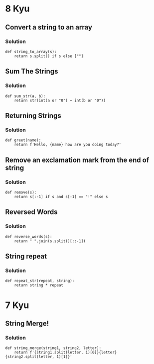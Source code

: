 # 8 Kyu

## Convert a string to an array

### Solution

```
def string_to_array(s):
    return s.split() if s else [""]
```

## Sum The Strings

### Solution

```
def sum_str(a, b):
    return str(int(a or "0") + int(b or "0"))
```

## Returning Strings

### Solution

```
def greet(name):
    return f'Hello, {name} how are you doing today?'
```

## Remove an exclamation mark from the end of string

### Solution

```
def remove(s):
    return s[:-1] if s and s[-1] == "!" else s
```

## Reversed Words

### Solution

```
def reverse_words(s):
    return " ".join(s.split()[::-1])
```


## String repeat

### Solution

```
def repeat_str(repeat, string):
    return string * repeat
```

# 7 Kyu

## String Merge!

### Solution

```
def string_merge(string1, string2, letter):
    return f'{string1.split(letter, 1)[0]}{letter}{string2.split(letter, 1)[1]}'
```